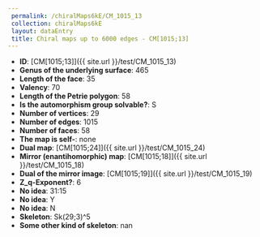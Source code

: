 ```yaml
--- 
 permalink: /chiralMaps6kE/CM_1015_13 
 collection: chiralMaps6kE
 layout: dataEntry
 title: Chiral maps up to 6000 edges - CM[1015;13]
---
```


- **ID**: [CM[1015;13]]({{ site.url }}/test/CM_1015_13)
- **Genus of the underlying surface**: 465
- **Length of the face**: 35
- **Valency**: 70
- **Length of the Petrie polygon**: 58
- **Is the automorphism group solvable?**: S
- **Number of vertices**: 29
- **Number of edges**: 1015
- **Number of faces**: 58
- **The map is self-**: none
- **Dual map**: [CM[1015;24]]({{ site.url }}/test/CM_1015_24)
- **Mirror (enantihomorphic) map**: [CM[1015;18]]({{ site.url }}/test/CM_1015_18)
- **Dual of the mirror image**: [CM[1015;19]]({{ site.url }}/test/CM_1015_19)
- **Z_q-Exponent?**: 6
- **No idea**:  31:15
- **No idea**: Y
- **No idea**: N
- **Skeleton**: Sk(29;3)^5
- **Some other kind of skeleton**: nan
